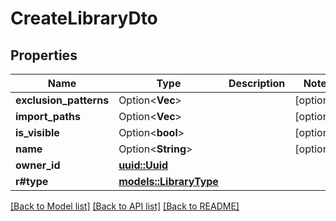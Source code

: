 # CreateLibraryDto

## Properties

Name | Type | Description | Notes
------------ | ------------- | ------------- | -------------
**exclusion_patterns** | Option<**Vec<String>**> |  | [optional]
**import_paths** | Option<**Vec<String>**> |  | [optional]
**is_visible** | Option<**bool**> |  | [optional]
**name** | Option<**String**> |  | [optional]
**owner_id** | [**uuid::Uuid**](uuid::Uuid.md) |  | 
**r#type** | [**models::LibraryType**](LibraryType.md) |  | 

[[Back to Model list]](../README.md#documentation-for-models) [[Back to API list]](../README.md#documentation-for-api-endpoints) [[Back to README]](../README.md)


